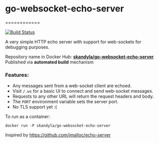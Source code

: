 # go-websocket-echo-server
============

[![Build Status](https://travis-ci.org/skandyla/go-websocket-echo-server.svg?branch=master)](https://travis-ci.org/skandyla/go-websocket-echo-server)

A very simple HTTP echo server with support for web-sockets for debugging purposes.

Repository name in Docker Hub: **[skandyla/go-websocket-echo-server](https://hub.docker.com/r/skandyla/go-websocket-echo-server/)**
Published via **automated build** mechanism


### Features:
- Any messages sent from a web-socket client are echoed.
- Visit `/.ws` for a basic UI to connect and send web-socket messages.
- Requests to any other URL will return the request headers and body.
- The `PORT` environment variable sets the server port.
- No TLS support yet :(

To run as a container:

```
docker run -P skandyla/go-websocket-echo-server
```


Inspired by https://github.com/jmalloc/echo-server
